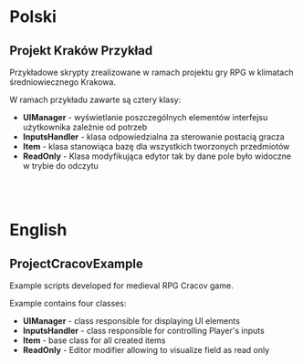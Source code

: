 # Polski
## Projekt Kraków Przykład
Przykładowe skrypty zrealizowane w ramach projektu gry RPG w klimatach średniowiecznego Krakowa. <br/>

W ramach przykładu zawarte są cztery klasy:
- **UIManager** - wyświetlanie poszczególnych elementów interfejsu użytkownika zależnie od potrzeb
- **InputsHandler** - klasa odpowiedzialna za sterowanie postacią gracza
- **Item** - klasa stanowiąca bazę dla wszystkich tworzonych przedmiotów
- **ReadOnly** - Klasa modyfikująca edytor tak by dane pole było widoczne w trybie do odczytu

<br/>
<br/>

# English
## ProjectCracovExample
Example scripts developed for medieval RPG Cracov game.

Example contains four classes:
- **UIManager** - class responsible for displaying UI elements
- **InputsHandler** - class responsible for controlling Player's inputs
- **Item** - base class for all created items
- **ReadOnly** - Editor modifier allowing to visualize field as read only

